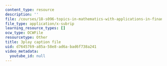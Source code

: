 ```yaml
---
content_type: resource
description: ''
file: /courses/18-s096-topics-in-mathematics-with-applications-in-finance-fall-2013/d7645769a85a58e8ad6abad6f738a241_cDlbEQz1PQk.vtt
file_type: application/x-subrip
learning_resource_types: []
ocw_type: OCWFile
resourcetype: Other
title: 3play caption file
uid: d7645769-a85a-58e8-ad6a-bad6f738a241
video_metadata:
  youtube_id: null
---
```

